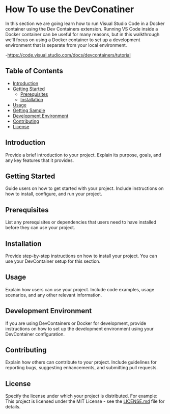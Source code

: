 # How To use the DevConatiner
In this section we are going learn how to run Visual Studio Code in a Docker container using the Dev Containers extension.
Running VS Code inside a Docker container can be useful for many reasons, but in this walkthrough we'll focus on using a Docker container to set up a development environment that is separate from your local environment.

-https://code.visual.studio.com/docs/devcontainers/tutorial

## Table of Contents
- [Introduction](#introduction)
- [Getting Started](#getting-started)
  - [Prerequisites](#prerequisites)
  - [Installation](#installation)
- [Usage](#usage)
- [Getting Sample](#usage)
- [Development Environment](#development-environment)
- [Contributing](#contributing)
- [License](#license)


## Introduction
Provide a brief introduction to your project. Explain its purpose, goals, and any key features that it provides.


## Getting Started
Guide users on how to get started with your project. Include instructions on how to install, configure, and run your project.

## Prerequisites
List any prerequisites or dependencies that users need to have installed before they can use your project.

## Installation
Provide step-by-step instructions on how to install your project. You can use your DevContainer setup for this section.

## Usage
Explain how users can use your project. Include code examples, usage scenarios, and any other relevant information.

## Development Environment
If you are using DevContainers or Docker for development, provide instructions on how to set up the development environment using your DevContainer configuration.

## Contributing
Explain how others can contribute to your project. Include guidelines for reporting bugs, suggesting enhancements, and submitting pull requests.

## License
Specify the license under which your project is distributed. For example:
This project is licensed under the MIT License - see the [LICENSE.md](LICENSE.md) file for details.
